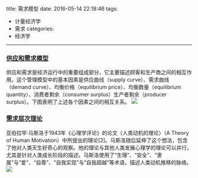 title: 需求模型
date: 2016-05-14 22:18:46
tags:
- 计量经济学
- 需求
categories:
- 经济学
---
### [供应和需求模型](http://wiki.mbalib.com/wiki/%E4%BE%9B%E5%BA%94%E5%92%8C%E9%9C%80%E6%B1%82%E6%A8%A1%E5%9E%8B)
供应和需求是经济运行中的重要组成部分，它主要描述顾客和生产商之间的相互作用。这个管理模型中的基本因素是供应曲线（supply curve）、需求曲线（demand curve）、均衡价格（equilibrium price）、均衡数量（equilibrium quantity）、消费者剩余（consumer surplus）生产者剩余（producer surplus）。下图表明了上述各个因素之间的相互关系。
![](/images/2016/供应和需求模型图.jpg)

### [需求层次理论](https://zh.wikipedia.org/wiki/%E9%9C%80%E6%B1%82%E5%B1%82%E6%AC%A1%E7%90%86%E8%AE%BA)
亚伯拉罕·马斯洛于1943年《心理学评论》的论文〈人类动机的理论〉（A Theory of Human Motivation）中所提出的理论[2]。马斯洛随后延伸了这个想法，包含了他对人类天生好奇心的观察。他的理论与其他人类发展心理学的理论可以并行，尤其是针对人类成长阶段的描述。马斯洛使用了“生理”、“安全”、“隶属”与“爱”、“自尊”、“自我实现”与“自我超越”等术语，描述人类动机推移的脉络。
![](/images/2016/需求层次理论.jpg)
